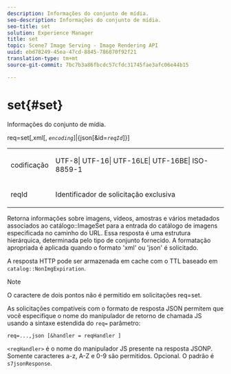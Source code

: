 ```yaml
---
description: Informações do conjunto de mídia.
seo-description: Informações do conjunto de mídia.
seo-title: set
solution: Experience Manager
title: set
topic: Scene7 Image Serving - Image Rendering API
uuid: ebd78249-45ea-47cd-8845-786070f92f21
translation-type: tm+mt
source-git-commit: 7bc7b3a86fbcdc57cfdc31745fae3afc06e44b15

---
```



# set{#set}

Informações do conjunto de mídia.

req=set[,xml[, *`encoding`*]|{json[&amp;id=*`reqId`*]}]

<table id="simpletable_02C955F4EBAD4251A728F0FC68F432B5"> 
 <tr class="strow"> 
  <td class="stentry"> <p><span class="varname"> codificação</span> </p> </td> 
  <td class="stentry"> <p><span class="codeph"> UTF-8| UTF-16| UTF-16LE| UTF-16BE| ISO-8859-1</span> </p></td> 
 </tr> 
 <tr class="strow"> 
  <td class="stentry"> <p><span class="varname"> reqId</span> </p></td> 
  <td class="stentry"> <p>Identificador de solicitação exclusiva </p></td> 
 </tr> 
</table>

Retorna informações sobre imagens, vídeos, amostras e vários metadados associados ao catálogo::ImageSet para a entrada do catálogo de imagens especificada no caminho do URL. Essa resposta é uma estrutura hierárquica, determinada pelo tipo de conjunto fornecido. A formatação apropriada é aplicada quando o formato &#39;xml&#39; ou &#39;json&#39; é solicitado.

A resposta HTTP pode ser armazenada em cache com o TTL baseado em `catalog::NonImgExpiration`.

>[!NOTE]
>
>O caractere de dois pontos não é permitido em solicitações req=set.

As solicitações compatíveis com o formato de resposta JSON permitem que você especifique o nome do manipulador de retorno de chamada JS usando a sintaxe estendida do `req=` parâmetro:

`req=...,json [&handler = reqHandler ]`

`<reqHandler>` é o nome do manipulador JS presente na resposta JSONP. Somente caracteres a-z, A-Z e 0-9 são permitidos. Opcional. O padrão é `s7jsonResponse`.
